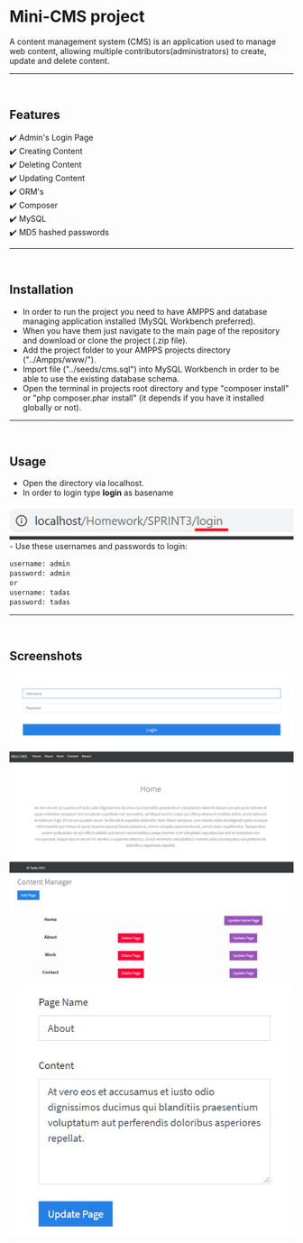 # Mini-CMS project

A content management system (CMS) is an application used to manage web content, allowing multiple contributors(administrators) to create, update and delete content.
___
<br>

## Features

 :heavy_check_mark: Admin's Login Page <br>
 :heavy_check_mark: Creating Content <br>
 :heavy_check_mark: Deleting Content <br>
 :heavy_check_mark: Updating Content <br> 
 :heavy_check_mark: ORM's <br> 
 :heavy_check_mark: Composer <br> 
 :heavy_check_mark: MySQL <br> 
 :heavy_check_mark: MD5 hashed passwords <br> 
 ___
<br>

## Installation

- In order to run the project you need to have AMPPS and database managing application installed (MySQL Workbench preferred).
- When you have them just navigate to the main page of the repository and download or clone the project (.zip file).
- Add the project folder to your AMPPS projects directory ("../Ampps/www/"). 
- Import file ("../seeds/cms.sql") into MySQL Workbench in order to be able to use the existing database schema.
- Open the terminal in projects root directory and type "composer install" or "php composer.phar install" (it depends if you have it installed globally or not).
___
<br>

## Usage

- Open the directory via localhost.
- In order to login type **login** as basename <br>
<img src="inc/screenshots/to_login.png">
</br>
- Use these usernames and passwords to login:

```bash
username: admin
password: admin
or
username: tadas
password: tadas
```
___
</br>

## Screenshots
<div>
<img src="inc/screenshots/login.png">
<br>
<img src="inc/screenshots/base.png">
<br>
<img src="inc/screenshots/cont_man.png">
<br>
<img src="inc/screenshots/update.png">
</div>